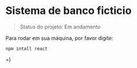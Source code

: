 <h1>Sistema de banco ficticio</h1>

> Status do projeto: Em andamento

Para rodar em sua máquina, por favor digite:

```
npm intall react
```

=)
